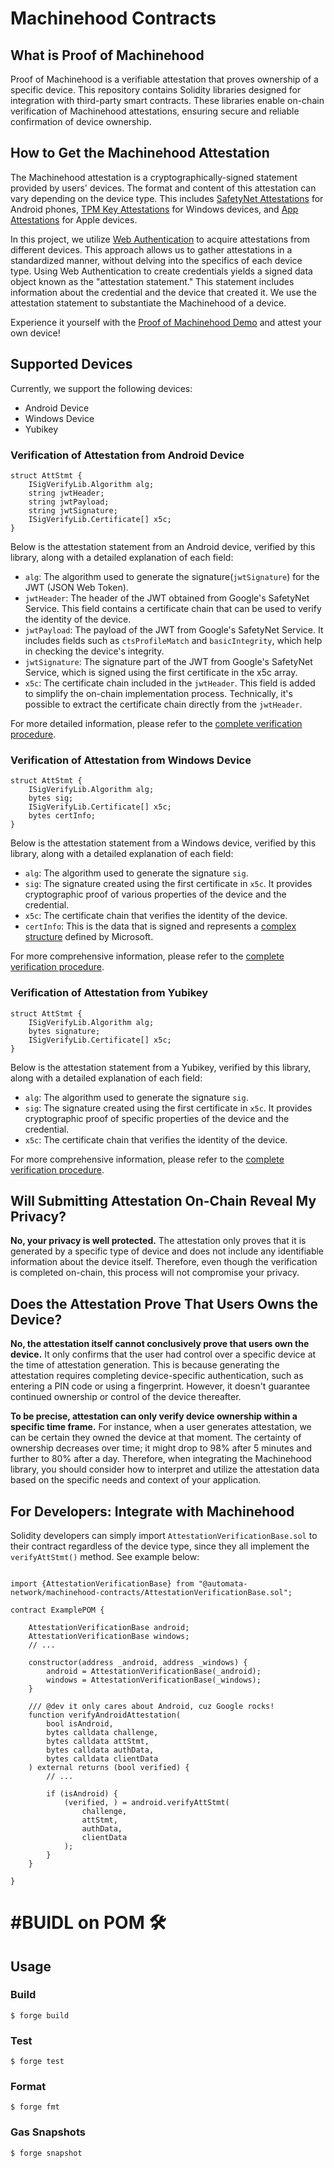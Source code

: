 # Machinehood Contracts

## What is Proof of Machinehood
Proof of Machinehood is a verifiable attestation that proves ownership of a specific device. This repository contains Solidity libraries designed for integration with third-party smart contracts. These libraries enable on-chain verification of Machinehood attestations, ensuring secure and reliable confirmation of device ownership.

## How to Get the Machinehood Attestation
The Machinehood attestation is a cryptographically-signed statement provided by users' devices. The format and content of this attestation can vary depending on the device type. This includes [SafetyNet Attestations](https://developer.android.com/privacy-and-security/safetynet/attestation) for Android phones, [TPM Key Attestations](https://learn.microsoft.com/en-us/windows-server/identity/ad-ds/manage/component-updates/tpm-key-attestation) for Windows devices, and [App Attestations](https://developer.apple.com/documentation/devicecheck/validating_apps_that_connect_to_your_server) for Apple devices.

In this project, we utilize [Web Authentication](https://www.w3.org/TR/webauthn/#sec-authenticator-data) to acquire attestations from different devices. This approach allows us to gather attestations in a standardized manner, without delving into the specifics of each device type. Using Web Authentication to create credentials yields a signed data object known as the "attestation statement." This statement includes information about the credential and the device that created it. We use the attestation statement to substantiate the Machinehood of a device.

Experience it yourself with the [Proof of Machinehood Demo](https://pom.ata.network/) and attest your own device!

## Supported Devices
Currently, we support the following devices:
- Android Device
- Windows Device
- Yubikey

### Verification of Attestation from Android Device
```solidity
struct AttStmt {
    ISigVerifyLib.Algorithm alg;
    string jwtHeader;
    string jwtPayload;
    string jwtSignature;
    ISigVerifyLib.Certificate[] x5c;
}
```
Below is the attestation statement from an Android device, verified by this library, along with a detailed explanation of each field:
- `alg`: The algorithm used to generate the signature(`jwtSignature`) for the JWT (JSON Web Token).
- `jwtHeader`: The header of the JWT obtained from Google's SafetyNet Service. This field contains a certificate chain that can be used to verify the identity of the device.
- `jwtPayload`: The payload of the JWT from Google's SafetyNet Service. It includes fields such as `ctsProfileMatch` and `basicIntegrity`, which help in checking the device's integrity.
- `jwtSignature`: The signature part of the JWT from Google's SafetyNet Service, which is signed using the first certificate in the x5c array.
- `x5c`: The certificate chain included in the `jwtHeader`. This field is added to simplify the on-chain implementation process. Technically, it's possible to extract the certificate chain directly from the `jwtHeader`.

For more detailed information, please refer to the [complete verification procedure](https://www.w3.org/TR/webauthn-2/#sctn-android-safetynet-attestation).

### Verification of Attestation from Windows Device
```solidity
struct AttStmt {
    ISigVerifyLib.Algorithm alg;
    bytes sig;
    ISigVerifyLib.Certificate[] x5c;
    bytes certInfo;
}
```
Below is the attestation statement from a Windows device, verified by this library, along with a detailed explanation of each field:
- `alg`: The algorithm used to generate the signature `sig`.
- `sig`: The signature created using the first certificate in `x5c`. It provides cryptographic proof of various properties of the device and the credential.
- `x5c`: The certificate chain that verifies the identity of the device.
- `certInfo`: This is the data that is signed and represents a [complex structure](https://github.com/automata-network/machinehood-contracts/blob/d3fd0a81f66d48706da445001142bef93125e3b2/src/utils/CertInfoParser.sol#L17-L29) defined by Microsoft.

For more comprehensive information, please refer to the [complete verification procedure](https://www.w3.org/TR/webauthn-2/#sctn-tpm-attestation).

### Verification of Attestation from Yubikey
```solidity
struct AttStmt {
    ISigVerifyLib.Algorithm alg;
    bytes signature;
    ISigVerifyLib.Certificate[] x5c;
}
```
Below is the attestation statement from a Yubikey, verified by this library, along with a detailed explanation of each field:
- `alg`: The algorithm used to generate the signature `sig`.
- `sig`: The signature created using the first certificate in `x5c`. It provides cryptographic proof of specific properties of the device and the credential.
- `x5c`: The certificate chain that verifies the identity of the device.

For more comprehensive information, please refer to the [complete verification procedure](https://www.w3.org/TR/webauthn-2/#sctn-packed-attestation).

## Will Submitting Attestation On-Chain Reveal My Privacy?
**No, your privacy is well protected.** The attestation only proves that it is generated by a specific type of device and does not include any identifiable information about the device itself. Therefore, even though the verification is completed on-chain, this process will not compromise your privacy.

## Does the Attestation Prove That Users Owns the Device?
**No, the attestation itself cannot conclusively prove that users own the device.** It only confirms that the user had control over a specific device at the time of attestation generation. This is because generating the attestation requires completing device-specific authentication, such as entering a PIN code or using a fingerprint. However, it doesn't guarantee continued ownership or control of the device thereafter.

**To be precise, attestation can only verify device ownership within a specific time frame.** For instance, when a user generates attestation, we can be certain they owned the device at that moment. The certainty of ownership decreases over time; it might drop to 98% after 5 minutes and further to 80% after a day. Therefore, when integrating the Machinehood library, you should consider how to interpret and utilize the attestation data based on the specific needs and context of your application.

## For Developers: Integrate with Machinehood
Solidity developers can simply import `AttestationVerificationBase.sol` to their contract regardless of the device type, since they all implement the `verifyAttStmt()` method. See example below:

```solidity

import {AttestationVerificationBase} from "@automata-network/machinehood-contracts/AttestationVerificationBase.sol";

contract ExamplePOM {

    AttestationVerificationBase android;
    AttestationVerificationBase windows;
    // ...

    constructor(address _android, address _windows) {
        android = AttestationVerificationBase(_android);
        windows = AttestationVerificationBase(_windows);
    }

    /// @dev it only cares about Android, cuz Google rocks!
    function verifyAndroidAttestation(
        bool isAndroid,
        bytes calldata challenge,
        bytes calldata attStmt,
        bytes calldata authData,
        bytes calldata clientData
    ) external returns (bool verified) {
        // ...
        
        if (isAndroid) {
            (verified, ) = android.verifyAttStmt(
                challenge,
                attStmt,
                authData,
                clientData
            );
        }
    }

}

```

# #BUIDL on POM 🛠️

## Usage

### Build

```shell
$ forge build
```

### Test

```shell
$ forge test
```

### Format

```shell
$ forge fmt
```

### Gas Snapshots

```shell
$ forge snapshot
```
